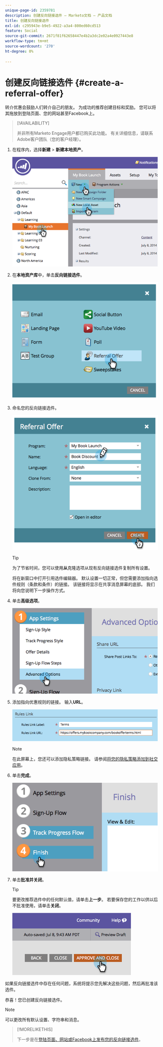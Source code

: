 ```yaml
---
unique-page-id: 2359781
description: 创建反向链接选件 — Marketo文档 — 产品文档
title: 创建反向链接选件
exl-id: c295943e-b9e5-4922-a3a4-800ed60cd513
feature: Social
source-git-commit: 2671f81f62658447e4b2a3dc2e02a4e0927443e8
workflow-type: tm+mt
source-wordcount: '270'
ht-degree: 0%

---
```


# 创建反向链接选件 {#create-a-referral-offer}

转介优惠会鼓励人们转介自己的朋友。 为成功的推荐创建目标和奖励。 您可以将其拖放到登陆页面、您的网站甚至Facebook上。

>[!AVAILABILITY]
>
>并非所有Marketo Engage用户都已购买此功能。 有关详细信息，请联系Adobe客户团队（您的客户经理）。

1. 在程序内，选择&#x200B;**新建** > **新建本地资产**。

   ![](assets/image2014-9-19-11-3a3-3a23.png)

1. 在&#x200B;**本地资产库**&#x200B;中，单击&#x200B;**反向链接选件**。

   ![](assets/image2014-9-19-11-3a3-3a31.png)

1. 命名您的反向链接选件。

   ![](assets/image2014-9-19-11-3a3-3a40.png)

   >[!TIP]
   >
   >为了节省时间，您可以使用&#x200B;**从**&#x200B;克隆选项从现有反向链接选件复制所有设置。

   将在新窗口中打开引用选件编辑器。 默认设置一切正常，但您需要添加指向选件规则（条款和条件）的链接。 该链接将显示在共享消息屏幕的底部。 我们将向您说明下一步操作方式。

1. 单击&#x200B;**高级选项**。

   ![](assets/image2014-9-19-11-3a3-3a49.png)

1. 添加指向优惠规则的链接。 输入&#x200B;**URL**。

   ![](assets/image2014-9-19-11-3a3-3a57.png)

   >[!NOTE]
   >
   >在此屏幕上，您还可以添加隐私策略链接。 请参阅[将您的隐私策略添加到社交应用](/help/marketo/product-docs/demand-generation/social/social-functions/add-your-privacy-policy-to-a-social-app.md)。

1. 单击&#x200B;**完成**。

   ![](assets/image2014-9-19-11-3a4-3a4.png)

1. 单击&#x200B;**批准并关闭**。

   >[!TIP]
   >
   >要更改推荐选件中的任何默认值，请单击&#x200B;**上一步**。 若要保存您的工作以供以后不批准使用，请单击&#x200B;**关闭**。

   ![](assets/image2014-9-19-11-3a4-3a11.png)

如果反向链接选件中存在任何问题，系统将提示您先解决这些问题，然后再批准该选件。

恭喜！您已创建反向链接选件。

>[!NOTE]
>
>可以更改所有默认设置、字符串和消息。

>[!MORELIKETHIS]
>
>下一步是在[登陆页面、网站或Facebook上发布您的反向链接选件](/help/marketo/product-docs/demand-generation/social/referral-offers/publish-a-referral-offer.md)。
